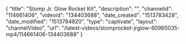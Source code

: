 {
    "title": "Stomp Jr. Glow Rocket Kit",
    "description": "",
    "channelid": "114661406",
    "videoid": "134403688",
    "date_created": "1513783428",
    "date_modified": "1513784820",
    "type": "captivate",
    "layout": "channelVideo",
    "url": "\/latest-videos\/stomprocket-jrglow-60965035-mp4\/114661406-134403688"
}